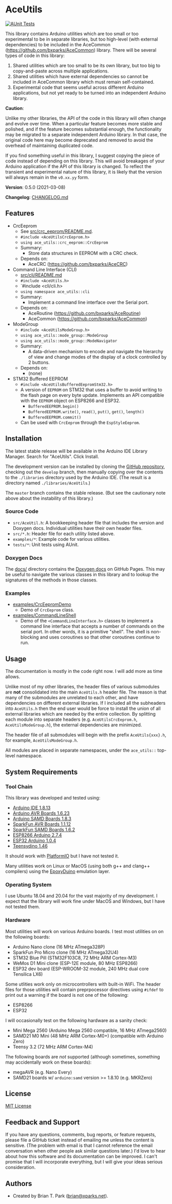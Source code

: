 # AceUtils

[![AUnit Tests](https://github.com/bxparks/AceUtils/actions/workflows/aunit_tests.yml/badge.svg)](https://github.com/bxparks/AceUtils/actions/workflows/aunit_tests.yml)

This library contains Arduino utilities which are too small or too experimental
to be in separate libraries, but too high-level (with external dependencies) to
be included in the AceCommon (https://github.com/bxparks/AceCommon) library.
There will be several types of code in this library:

1) Shared utilities which are too small to be its own library, but too big to
   copy-and-paste across multiple applications.
2) Shared utilities which have external dependencies so cannot be included in
   AceCommon library which must remain self-contained.
3) Experimental code that seems useful across different Arduino applications,
   but not yet ready to be turned into an independent Arduino library.

**Caution**:

Unlike my other libraries, the API of the code in this library will often change
and evolve over time. When a particular feature becomes more stable and
polished, and if the feature becomes substantial enough, the functionality may
be migrated to a separate independent Arduino library. In that case, the
original code here may become deprecated and removed to avoid the overhead of
maintaining duplicated code.

If you find something useful in this library, I suggest copying the piece of
code instead of depending on this library. This will avoid breakages of your
Arduino application if the API of this library is changed. To reflect the
transient and experimental nature of this library, it is likely that the version
will always remain in the `v0.xx.yy` form.

**Version**: 0.5.0 (2021-03-08)

**Changelog**: [CHANGELOG.md](CHANGELOG.md)

## Features

* CrcEeprom
    * See [src/crc_eeprom/README.md](src/crc_eeprom/README.md).
    * `#include <AceUtilsCrcEeprom.h>`
    * `using ace_utils::crc_eeprom::CrcEeprom`
    * Summary:
        * Store data structures in EEPROM with a CRC check.
    * Depends on:
        * AceCRC (https://github.com/bxparks/AceCRC)
* Command Line Interface (CLI)
    * [src/cli/README.md](src/cli/README.md)
    * `#include <AceUtils.h>`
    * `#include <cli/cli.h>
    * `using namespace ace_utils::cli`
    * Summary:
        * Implement a command line interface over the Serial port.
    * Depends on:
        * AceRoutine (https://github.com/bxparks/AceRoutine)
        * AceCommon (https://github.com/bxparks/AceCommon)
* ModeGroup
    * `#include <AceUtilsModeGroup.h>`
    * `using ace_utils::mode_group::ModeGroup`
    * `using ace_utils::mode_group::ModeNavigator`
    * Summary:
        * A data-driven mechanism to encode and navigate the hierarchy of
          view and change modes of the display of a clock controlled by 2
          buttons.
    * Depends on:
        * (none)
* STM32 Buffered EEPROM
    * `#include <AceUtilsBufferedEepromStm32.h>`
    * A version of `EEPROM` on STM32 that uses a buffer to avoid
      writing to the flash page on every byte update. Implements an API
      compatible with the `EEPROM` object on ESP8266 and ESP32.
        * `BufferedEEPROM.begin()`
        * `BufferedEEPROM.write()`, `read()`, `put()`, `get()`, `length()`
        * `BufferedEEPROM.commit()`
    * Can be used with `CrcEeprom` through the `EspStyleEeprom`.

## Installation

The latest stable release will be available in the Arduino IDE Library
Manager. Search for "AceUtils". Click Install.

The development version can be installed by cloning the
[GitHub repository](https://github.com/bxparks/AceUtils), checking out the
`develop` branch, then manually copying over the contents to the `./libraries`
directory used by the Arduino IDE. (The result is a directory named
`./libraries/AceUtils`.)

The `master` branch contains the stable release. (But see the cautionary note
above about the instability of this library.)

### Source Code

* `src/AceUtil.h`: A bookkeeping header file that includes the version and
  Doxygen docs. Individual utilities have their own header files.
* `src/*.h`: Header file for each utility listed above.
* `examples/*`: Example code for various utilities.
* `tests/*`: Unit tests using AUnit.

### Doxygen Docs

The [docs/](docs/) directory contains the
[Doxygen docs](https://bxparks.github.io/AceUtils/html) on GitHub Pages.
This may be useful to navigate the various classes in this library
and to lookup the signatures of the methods in those classes.

### Examples

* [examples/CrcEepromDemo](examples/CrcEepromDemo)
    * Demo of `CrcEeprom` class.
* [examples/CommandLineShell](examples/CommandLineShell)
    * Demo of the `<CommandLineInterface.h>` classes to implement a command line
      interface that accepts a number of commands on the serial port. In other
      words, it is a primitive "shell". The shell is non-blocking and uses
      coroutines so that other coroutines continue to run.

## Usage

The documentation is mostly in the code right now. I will add more as time
allows.

Unlike most of my other libraries, the header files of various submodules are
**not** consolidated into the main `AceUtils.h` header file. The reason is that
many of the submodules are unrelated to each other, and have dependencies on
different external libraries. If I included all the subheaders into `AceUtils.h`
then the end user would be force to install the union of all external libraries
which are needed by the entire collection. By splitting each module into
separate headers (e.g. `AceUtilsCrcEeprom.h`, `AceUtilsModeGroup.h`), the
external dependencies are minimized.

The header file of all submodules will begin with the prefix `AceUtils{xxx}.h`,
for example, `AceUtilsModeGroup.h`.

All modules are placed in separate namespaces, under the `ace_utils::` top-level
namespace.

## System Requirements

### Tool Chain

This library was developed and tested using:

* [Arduino IDE 1.8.13](https://www.arduino.cc/en/Main/Software)
* [Arduino AVR Boards 1.6.23](https://github.com/arduino/ArduinoCore-avr)
* [Arduino SAMD Boards 1.8.3](https://github.com/arduino/ArduinoCore-samd)
* [SparkFun AVR Boards 1.1.12](https://github.com/sparkfun/Arduino_Boards)
* [SparkFun SAMD Boards 1.6.2](https://github.com/sparkfun/Arduino_Boards)
* [ESP8266 Arduino 2.7.4](https://github.com/esp8266/Arduino)
* [ESP32 Arduino 1.0.4](https://github.com/espressif/arduino-esp32)
* [Teensydino 1.46](https://www.pjrc.com/teensy/td_download.html)

It should work with [PlatformIO](https://platformio.org/) but I have
not tested it.

Many utilities work on Linux or MacOS (using both g++ and clang++ compilers)
using the [EpoxyDuino](https://github.com/bxparks/EpoxyDuino) emulation
layer.

### Operating System

I use Ubuntu 18.04 and 20.04 for the vast majority of my development. I expect
that the library will work fine under MacOS and Windows, but I have not tested
them.

### Hardware

Most utilities will work on various Arduino boards. I test most utilities on
on the following boards:

* Arduino Nano clone (16 MHz ATmega328P)
* SparkFun Pro Micro clone (16 MHz ATmega32U4)
* STM32 Blue Pill (STM32F103C8, 72 MHz ARM Cortex-M3)
* WeMos D1 Mini clone (ESP-12E module, 80 MHz ESP8266)
* ESP32 dev board (ESP-WROOM-32 module, 240 MHz dual core Tensilica LX6)

Some utlities work only on microcontrollers with built-in WiFi. The header
files for those utilities will contain preprpocessor directives using `#ifdef`
to print out a warning if the board is not one of the following:

* ESP8266
* ESP32

I will occasionally test on the following hardware as a sanity check:

* Mini Mega 2560 (Arduino Mega 2560 compatible, 16 MHz ATmega2560)
* SAMD21 M0 Mini (48 MHz ARM Cortex-M0+) (compatible with Arduino Zero)
* Teensy 3.2 (72 MHz ARM Cortex-M4)

The following boards are *not* supported (although sometimes, something may
accidentally work on these boards):

* megaAVR (e.g. Nano Every)
* SAMD21 boards w/ `arduino:samd` version >= 1.8.10 (e.g. MKRZero)

## License

[MIT License](https://opensource.org/licenses/MIT)

## Feedback and Support

If you have any questions, comments, bug reports, or feature requests, please
file a GitHub ticket instead of emailing me unless the content is sensitive.
(The problem with email is that I cannot reference the email conversation when
other people ask similar questions later.) I'd love to hear about how this
software and its documentation can be improved. I can't promise that I will
incorporate everything, but I will give your ideas serious consideration.

## Authors

* Created by Brian T. Park (brian@xparks.net).
